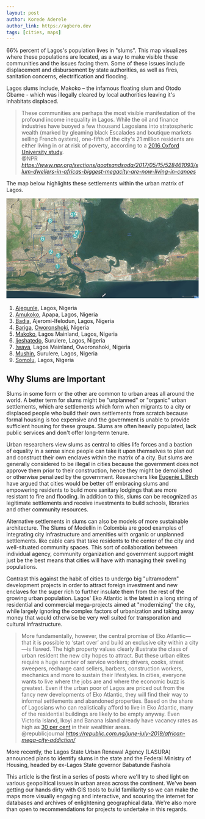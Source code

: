 ```yaml
---
layout: post
author: Korede Aderele
author_link: https://agbero.dev
tags: [cities, maps]
---
```


66% percent of Lagos's population lives in "slums". This map visualizes where these populations are located, as a way to make visible these communities and the issues facing them. Some of these issues include displacement and disbursement by state authorities, as well as fires, sanitation concerns, electrification and flooding.

Lagos slums include, Makoko – the infamous floating slum and Otodo Gbame - which was illegally cleared by local authorities leaving it's inhabitats displaced.

<blockquote 
  class="quoteback"
  darkmode="" 
  data-author="Slum Dwellers In Africa's Biggest Megacity Are Now Living In Canoes"
  data-title="@NPR" cite="https://www.npr.org/sections/goatsandsoda/2017/05/15/528461093/slum-dwellers-in-africas-biggest-megacity-are-now-living-in-canoes">
  These communities are perhaps the most visible manifestation of the profound income inequality in Lagos. While the oil and finance industries have buoyed a few thousand Lagosians into stratospheric wealth (marked by gleaming black Escalades and boutique markets selling French oysters), one-fifth of the city's 21 million residents are either living in or at risk of poverty, according to a <a href="https://www.documentcloud.org/documents/3719246-NGA.html" target="_blank" rel="noopener">2016 Oxford University study</a>.
  <footer>
  @NPR
    <cite>
      <a href="https://www.npr.org/sections/goatsandsoda/2017/05/15/528461093/slum-dwellers-in-africas-biggest-megacity-are-now-living-in-canoes">
        https://www.npr.org/sections/goatsandsoda/2017/05/15/528461093/slum-dwellers-in-africas-biggest-megacity-are-now-living-in-canoes
      </a>
    </cite>
  </footer>
</blockquote>
<script note="" src="https://cdn.jsdelivr.net/gh/Blogger-Peer-Review/quotebacks@1/quoteback.js"></script>

The map below highlights these settlements within the urban matrix of Lagos.

![Lagos Slums Map](/assets/img/lagos_slums.png)

1. <a href="https://www.google.com/maps/@6.4439163,3.3575764,4225m/data=!3m1!1e3" target="_blank">Ajegunle</a>, Lagos, Nigeria 
2. <a href="https://www.google.com/maps/place/Amukoko,+Lagos,+Nigeria/@6.4696749,3.3415817,8168m/data=!3m1!1e3!4m5!3m4!1s0x103b8957fd1865b9:0x593efb85d2c21a42!8m2!3d6.4700539!4d3.3426708" target="_blank">Amukoko</a>, Apapa, Lagos, Nigeria
3. <a href="https://www.google.com/maps/@6.4615718,3.3574323,4225m/data=!3m1!1e3" target="_blank">Badia</a>, Ajeromi-Ifelodun, Lagos, Nigeria
4. <a href="https://www.google.com/maps/place/Bariga+102216,+Oworonshoki,+Nigeria/@6.5393336,3.3778371,4224m/data=!3m2!1e3!4b1!4m5!3m4!1s0x103b8d066ea84e95:0xce26bf31be062ccb!8m2!3d6.5391037!4d3.3849441" target="_blank">Bariga</a>, <a href="https://www.google.com/maps/place/105102,+Oworonshoki,+Nigeria/@6.5486872,3.3934527,4224m/data=!3m2!1e3!4b1!4m13!1m7!3m6!1s0x103b8bcc76eaf46b:0xe296700d8fa9e6f2!2sAjegunle+102272,+Ikeja,+Nigeria!3b1!8m2!3d6.4433673!4d3.3552665!3m4!1s0x103b8d43ca19ada9:0xdde8c88fb84eab11!8m2!3d6.5536413!4d3.4006119" target="_blank">Oworonshoki</a>, Nigeria 
5. <a href="https://www.google.com/maps/place/Makoko+101245,+Lagos,+Nigeria/@6.4986939,3.3857776,2410m/data=!3m1!1e3!4m5!3m4!1s0x103b8c8da642e481:0x42d33769d3ebadba!8m2!3d6.4990277!4d3.3880288" target="_blank">Makoko</a>, Lagos Mainland, Lagos, Nigeria 
6. <a href="https://www.google.com/maps/@6.4941029,3.3275593,4225m/data=!3m1!1e3" target="_blank">Ijeshatedo</a>, Surulere, Lagos, Nigeria  
7. <a href="https://www.google.com/maps/@6.5056575,3.391810599,4225m/data=!3m1!1e3" target="_blank">Iwaya</a>, Lagos Mainland, Oworonshoki, Nigeria
8. <a href="https://www.google.com/maps/@6.527292900000001,3.3414103,4225m/data=!3m1!1e3" target="_blank">Mushin</a>, Surulere, Lagos, Nigeria
9. <a href="https://www.google.com/maps/@6.537595949999999,3.3857071000000003,4225m/data=!3m1!1e3" target="_blank">Somolu</a>, Lagos, Nigeria


<!--
  This block of code below contains the map and the text carousel beside it. Scrolling to each new section of the carousel 
<div class="MAP-container flex flex-column-m flex-column-l flex-row">
  <script type="module" src="/tools/components/map-tool.js"></script>
  <map-tool
    zoom=9
    coord="[6.498820462853738, 3.3958632487106137]"
    class="w-70">
  </map-tool>

  <div class="map-annotation f6 pb0 flex flex-column">
    <script src="https://unpkg.com/showdown/dist/showdown.min.js"></script>
    <div class="annotation-slide" id="annotation-slide-1">
      <h3 class="annotation-header b mt0 pl3">Makoko</h3>
      <div class="annotation-body pl3">
        <p>
        Makoko can be most clearly seen while driving the 3rd Mainland Bridge from Ikeja, just beyond high-rise residences at the University of Lagos. 
        </p>
        <p>
          It is a cluster of houses on stilts in the shallow waters of the Lagoon near Ebute Metta, 
          with canals large enough for boats to pass and residents, many of whom occupy 
          themselves as fishers in the Lagos Lagoon.
        </p>
        <p>
          In July 2012, The Lagos-state government ordered that stilt houses that were built beyond the string of 
          powerlines be torn down to prevent the slum from expanding further out into the Lagoon, while apparently only giving residents 72 hours of notice. 3000 people lost their homes to this exercise.
        </p>
        <p>
          Makoko, like many slums, has a pretty diverse population &mdash; it's home to Togolese, Ghanaians by individuals from 
          many differents of Nigeria and West Africa. It was initially settled by the 
          by the Egun fishing tribe from Badagry and later by the Ilaje who 
          came from further inland in Yorubaland.
        </p>
      </div>
    </div>
    <div class="annotation-slide dn" id="annotation-slide-1">
      <h3 class="annotation-header b mt0 pl3">Otodo Gbame</h3>
      <div class="annotation-body pl3">
        <p>
          Otodo Gbame is another indigenous community located on the Lekki Peninsula.
        </p>
        <p>
          After several years of smaller demolition and police raids, the residents of 
        </p>
      </div>
    </div>
    <div class="flex flex-row f7 pl3">
      <div onclick="advanceSlides(-1)" class="pa1 dim">&larr; </div>
      <div onclick="advanceSlides(+1)" class="pa1 dim">&rarr; </div>
    </div>
  </div>
</div>
--->

## Why Slums are Important
Slums in some form or the other are common to urban areas all around the world. 
A better term for slums might be "unplanned" or "organic" urban settlements, which are settlements which form when migrants to a city or 
displaced people who build their own settlements from scratch because formal housing is too expensive and the government is 
unable to provide sufficient housing for these groups. 
Slums are often heavily populated, lack public services and don't offer long-term tenure.

Urban researchers view slums as central to cities life forces and a bastion of equality in a sense since people can take it upon 
themselves to plan out and construct their own enclaves within the matrix of a city. 
But slums are generally considered to be illegal in cities because the government does not approve them prior to their construction, hence 
they might be demolished or otherwise penalized by the government. 
Researchers like [Eugenie L Birch](https://www.design.upenn.edu/city-regional-planning/phd/people/eugenie-l-birch) have argued that cities 
would be better off embracing slums and empowering residents to build more sanitary lodgings that are more resistant to fire and flooding. 
In addition to this, slums can be recognized as legitimate settlements and receive investments to build schools, libraries and other 
community resources.

Alternative settlements in slums can also be models of more sustainable architecture. The Slums of Medellin in Colombia are good examples of integrating city infrastructure and amenities with organic or unplanned settlements. like cable cars that take residents to the center of the city and well-situated community spaces. This sort of collaboration between individual agency, community organization and government support might just be the best means that cities will have with managing their swelling populations. 

Contrast this against the habit of cities to undergo big "ultramodern" development projects in order to attract foreign 
investment and new enclaves for the super rich to further insulate them from the rest of the growing urban population. 
Lagos' Eko Atlantic is the latest in a long string of residential and commercial mega-projects aimed at "modernizing" the 
city, while largely ignoring the complex factors of urbanization and taking away money that would otherwise be very well suited for 
transporation and cultural infrastructure.

<blockquote 
  class="quoteback" darkmode="" 
  data-author="Zombiescapes: Africa's Megacity Addiction" 
  data-title="Dafe Opotu for @republicjournal" 
  cite="https://republic.com.ng/june-july-2019/african-mega-city-addiction/">
  More fundamentally, however, the central promise of Eko Atlantic—that it is possible to ‘start over’ and build an exclusive city within a city—is flawed. The high property values clearly illustrate the class of urban resident the new city hopes to attract. But these urban elites require a huge number of service workers; drivers, cooks, street sweepers, recharge card sellers, barbers, construction workers, mechanics and more to sustain their lifestyles. In cities, everyone wants to live where the jobs are and where the economic buzz is greatest. Even if the urban poor of Lagos are priced out from the fancy new developments of Eko Atlantic, they will find their way to informal settlements and abandoned properties. Based on the share of Lagosians who can realistically afford to live in Eko Atlantic, many of the residential buildings are likely to be empty anyway. Even Victoria Island, Ikoyi and Banana Island already have vacancy rates as high as <a href="https://www.bloomberg.com/news/articles/2018-05-29/eko-atlantic-city-eyes-2023-finish-as-nigeria-economy-rebounds" target="_blank" rel="noopener">30 per cent</a> in their wealthier areas.
  <footer>@republicjournal<cite> <a href="https://republic.com.ng/june-july-2019/african-mega-city-addiction/">https://republic.com.ng/june-july-2019/african-mega-city-addiction/</a></cite></footer>
</blockquote>
<script note="" src="https://cdn.jsdelivr.net/gh/Blogger-Peer-Review/quotebacks@1/quoteback.js"></script>

More recently, the Lagos State Urban Renewal Agency (LASURA) announced plans to identify slums in the state 
and the Federal Ministry of Housing, headed by ex-Lagos State governor Babatunde Fashola

<div class="horizontal-divide bb mh4 mv4 o-30"></div>


This article is the first in a series of posts where we'll try to shed light on various geopolitical issues in urban areas across the continent. We've been getting our hands dirty with GIS tools to build familiarity 
so we can make the maps more visually engaging and interactive, and scouring the internet for databases and 
archives of enlightening geographical data. We're also more than open to recommendations for projects to undertake in this regards.

<!--
### Learn More

<div class="dt">
  <div class="dt-row">
    <div class="dt-cell">

    </div>
    <div class="dt-cell">
      
    </div>
  </div>

  <div class="dt-row">

  </div>
</div>
-->

<!---------------------------------------------------------------------> 

<script mapscript>
  let map = L.map('lagos-slums-map').setView([6.498820462853738, 3.3958632487106137], 15);

  L.tileLayer("https://{s}.tile.openstreetmap.org/{z}/{x}/{y}.png", {
    maxZoom: 18,
  }).addTo(map);

  omnivore.kml("/datasets/maps/lagos-slums.kml").addTo(map);

  function panOnClick(latlng) {
    map.panTo(latlng);
  }

  /*
  L.marker([51.5, -0.09]).addTo(map)
    .bindPopup('A pretty CSS3 popup.<br> Easily customizable.')
    .openPopup();
  
  var map = new mapboxgl.Map({
    container: 'lagos-slums-map',
    center: [6, 5],
    zoom: 5,
    style: 'mapbox://styles/mapbox/streets-v11'
  });
  */

  function mapScroll(e) {
    let elHeight = e.target.height;
    if (e.target.scrollY > (elHeight / 1.5)) {
      e.nextSibling.nextSibling.scrollIntoView();
    }
  }
</script>
